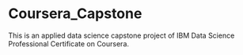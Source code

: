 # Coursera_Capstone
This is an applied data science capstone project of IBM Data Science Professional Certificate on Coursera.
